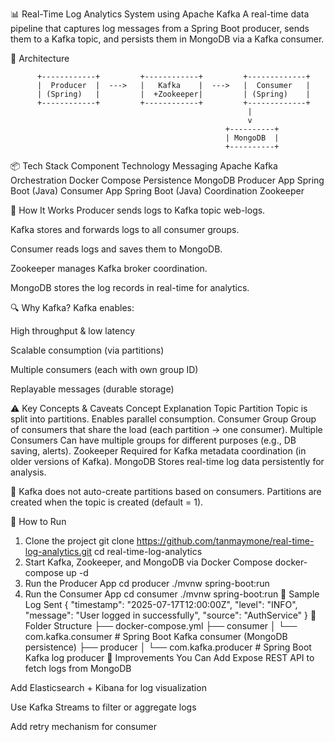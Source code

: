 📊 Real-Time Log Analytics System using Apache Kafka
A real-time data pipeline that captures log messages from a Spring Boot producer, sends them to a Kafka topic, and persists them in MongoDB via a Kafka consumer.

🧱 Architecture

          +------------+         +------------+         +-------------+
          |  Producer  |  --->   |   Kafka    |  --->   |  Consumer   |
          | (Spring)   |         |  +Zookeeper|         | (Spring)    |
          +------------+         +------------+         +-------------+
                                                         |
                                                         v
                                                    +----------+
                                                    | MongoDB  |
                                                    +----------+
📦 Tech Stack
Component	Technology
Messaging	Apache Kafka
Orchestration	Docker Compose
Persistence	MongoDB
Producer App	Spring Boot (Java)
Consumer App	Spring Boot (Java)
Coordination	Zookeeper

🧠 How It Works
Producer sends logs to Kafka topic web-logs.

Kafka stores and forwards logs to all consumer groups.

Consumer reads logs and saves them to MongoDB.

Zookeeper manages Kafka broker coordination.

MongoDB stores the log records in real-time for analytics.

🔍 Why Kafka?
Kafka enables:

High throughput & low latency

Scalable consumption (via partitions)

Multiple consumers (each with own group ID)

Replayable messages (durable storage)

⚠️ Key Concepts & Caveats
Concept	Explanation
Topic Partition	Topic is split into partitions. Enables parallel consumption.
Consumer Group	Group of consumers that share the load (each partition → one consumer).
Multiple Consumers	Can have multiple groups for different purposes (e.g., DB saving, alerts).
Zookeeper	Required for Kafka metadata coordination (in older versions of Kafka).
MongoDB	Stores real-time log data persistently for analysis.

🧠 Kafka does not auto-create partitions based on consumers. Partitions are created when the topic is created (default = 1).

🚀 How to Run
1. Clone the project
git clone https://github.com/tanmaymone/real-time-log-analytics.git
cd real-time-log-analytics
2. Start Kafka, Zookeeper, and MongoDB via Docker Compose
docker-compose up -d
3. Run the Producer App
cd producer
./mvnw spring-boot:run
4. Run the Consumer App
cd consumer
./mvnw spring-boot:run
📝 Sample Log Sent
{
  "timestamp": "2025-07-17T12:00:00Z",
  "level": "INFO",
  "message": "User logged in successfully",
  "source": "AuthService"
}
📂 Folder Structure
├── docker-compose.yml
├── consumer
│   └── com.kafka.consumer  # Spring Boot Kafka consumer (MongoDB persistence)
├── producer
│   └── com.kafka.producer  # Spring Boot Kafka log producer
📌 Improvements You Can Add
Expose REST API to fetch logs from MongoDB

Add Elasticsearch + Kibana for log visualization

Use Kafka Streams to filter or aggregate logs

Add retry mechanism for consumer
